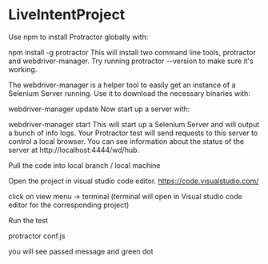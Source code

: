 # LiveIntentProject
Use npm to install Protractor globally with:

npm install -g protractor
This will install two command line tools, protractor and webdriver-manager. Try running protractor --version to make sure it's working.

The webdriver-manager is a helper tool to easily get an instance of a Selenium Server running. Use it to download the necessary binaries with:

webdriver-manager update
Now start up a server with:

webdriver-manager start
This will start up a Selenium Server and will output a bunch of info logs. Your Protractor test will send requests to this server to control a local browser. You can see information about the status of the server at http://localhost:4444/wd/hub.

Pull the code into local branch / local machine


Open the project in visual studio code editor.
https://code.visualstudio.com/


click on view menu -> terminal (terminal will open in Visual studio code editor for the corresponding project)


Run the test

protractor conf.js


you will see passed message and green dot 
